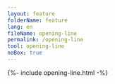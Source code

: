 ```yaml
---
layout: feature
folderName: feature
lang: en
fileName: opening-line
permalink: /opening-line
tool: opening-line
noBox: true
---
```


{%- include opening-line.html -%}
